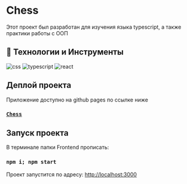 # Chess

Этот проект был разработан для изучения языка typescript, а также практики работы с ООП

## 🔧 Технологии и Инструменты
<div>
    <img src="https://img.shields.io/badge/-CSS-000000?style=for-the-badge&logo=CSS3&logoColor=548fc7" alt="css"/>
    <img src="https://img.shields.io/badge/-TYPESCRIPT-000000?style=for-the-badge&logo=typescript" alt="typescript"/>
    <img src="https://img.shields.io/badge/-REACT-000000?style=for-the-badge&logo=REACT" alt="react"/>
</div>

## Деплой проекта

Приложение доступно на github pages по ссылке ниже
### [`Chess`](https://top4ik228-akey-ivan.github.io/Chess/)

## Запуск проекта

В терминале папки Frontend прописать:

### `npm i; npm start`

Проект запустится по адресу: [http://localhost:3000](http://localhost:3000)


